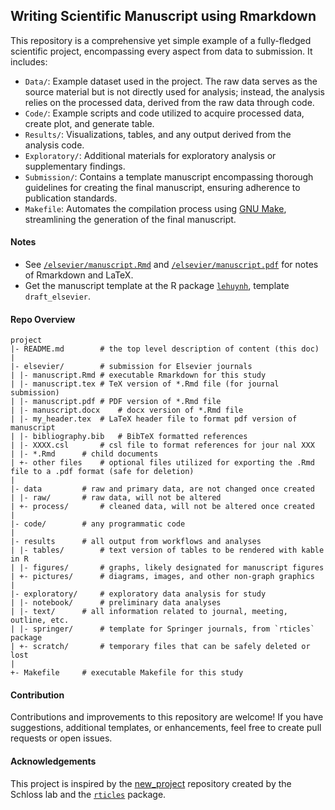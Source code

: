 
## Writing Scientific Manuscript using Rmarkdown

This repository is a comprehensive yet simple example of a fully-fledged scientific project, encompassing every aspect from data to submission. It includes:

- `Data/`: Example dataset used in the project. The raw data serves as the source material but is not directly used for analysis; instead, the analysis relies on the processed data, derived from the raw data through code.
- `Code/`: Example scripts and code utilized to acquire processed data, create plot, and generate table.
- `Results/`: Visualizations, tables, and any output derived from the analysis code.
- `Exploratory/`: Additional materials for exploratory analysis or supplementary findings.
- `Submission/`: Contains a template manuscript encompassing thorough guidelines for creating the final manuscript, ensuring adherence to publication standards.
- `Makefile`: Automates the compilation process using [GNU Make](https://www.gnu.org/software/make/), streamlining the generation of the final manuscript.

#### Notes
- See [`/elsevier/manuscript.Rmd`](https://github.com/le-huynh/writing_journal_article_in_rmarkdown/blob/master/elsevier/manuscript.Rmd) and [`/elsevier/manuscript.pdf`](https://github.com/le-huynh/writing_journal_article_in_rmarkdown/blob/master/elsevier/manuscript.pdf) for notes of Rmarkdown and LaTeX.  
- Get the manuscript template at the R package [`lehuynh`](https://github.com/le-huynh/lehuynh), template `draft_elsevier`.

#### Repo Overview

	project
	|- README.md		# the top level description of content (this doc)
	|
	|- elsevier/		# submission for Elsevier journals
	| |- manuscript.Rmd	# executable Rmarkdown for this study
	| |- manuscript.tex	# TeX version of *.Rmd file (for journal submission)
	| |- manuscript.pdf	# PDF version of *.Rmd file
	| |- manuscript.docx	# docx version of *.Rmd file
	| |- my_header.tex	# LaTeX header file to format pdf version of manuscript
	| |- bibliography.bib	# BibTeX formatted references
	| |- XXXX.csl		# csl file to format references for jour nal XXX
	| |- *.Rmd		# child documents
	| +- other files	# optional files utilized for exporting the .Rmd file to a .pdf format (safe for deletion)
	|
	|- data			# raw and primary data, are not changed once created
	| |- raw/		# raw data, will not be altered
	| +- process/		# cleaned data, will not be altered once created
	|
	|- code/		# any programmatic code
	|
	|- results		# all output from workflows and analyses
	| |- tables/		# text version of tables to be rendered with kable in R
	| |- figures/		# graphs, likely designated for manuscript figures
	| +- pictures/		# diagrams, images, and other non-graph graphics
	|
	|- exploratory/		# exploratory data analysis for study
	| |- notebook/		# preliminary data analyses
	| |- text/		# all information related to journal, meeting, outline, etc.
	| |- springer/		# template for Springer journals, from `rticles` package
	| +- scratch/		# temporary files that can be safely deleted or lost
	|
	+- Makefile		# executable Makefile for this study


#### Contribution
Contributions and improvements to this repository are welcome! 
If you have suggestions, additional templates, or enhancements, feel free to create pull requests or open issues.

#### Acknowledgements
This project is inspired by the [new_project](https://github.com/SchlossLab/new_project/tree/master) repository created by the Schloss lab and the [`rticles`](https://pkgs.rstudio.com/rticles/) package.

